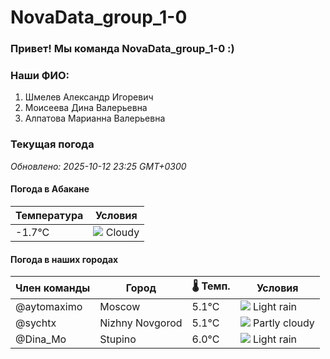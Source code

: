 # NovaData_group_1-0
### Привет! Мы команда NovaData_group_1-0 :)

### Наши ФИО:
1. Шмелев Александр Игоревич
2. Моисеева Дина Валерьевна
3. Алпатова Марианна Валерьевна

### Текущая погода
<!-- WEATHER:START -->
_Обновлено: 2025-10-12 23:25 GMT+0300_

#### Погода в Абакане

| Температура | Условия |
|-------------|----------|
| -1.7°C     | ![](https://cdn.weatherapi.com/weather/64x64/night/119.png) Cloudy |

#### Погода в наших городах

| Член команды  | Город               | 🌡️ Темп.  | Условия          |
|---------------|---------------------|-----------|--------------------|
| @aytomaximo    | Moscow              |    5.1°C | ![](https://cdn.weatherapi.com/weather/64x64/night/296.png) Light rain   |
| @sychtx        | Nizhny Novgorod     |    5.1°C | ![](https://cdn.weatherapi.com/weather/64x64/night/116.png) Partly cloudy |
| @Dina_Mo       | Stupino             |    6.0°C | ![](https://cdn.weatherapi.com/weather/64x64/night/296.png) Light rain   |

<!-- WEATHER:END -->

